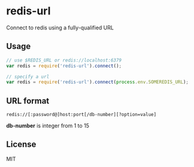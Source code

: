 # redis-url

Connect to redis using a fully-qualified URL

## Usage

```js
// use $REDIS_URL or redis://localhost:6379
var redis = require('redis-url').connect();

// specify a url
var redis = require('redis-url').connect(process.env.SOMEREDIS_URL);
```

## URL format

```
redis://[:password@]host:port[/db-number][?option=value]
```

**db-number** is integer from 1 to 15

## License

MIT
